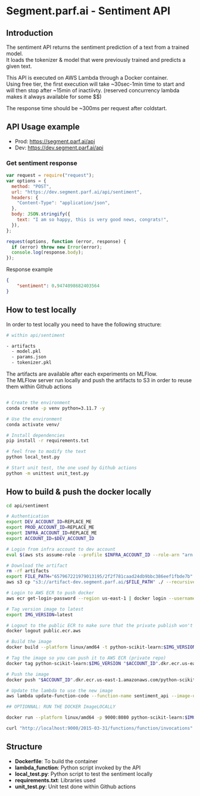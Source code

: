 # Segment.parf.ai - Sentiment API

## Introduction

The sentiment API returns the sentiment prediction of a text from a trained model.  
It loads the tokenizer & model that were previously trained and predicts a given text.

This API is executed on AWS Lambda through a Docker container.  
Using free tier, the first execution will take ~30sec-1min time to start and will then stop after ~15min of inactiivty. (reserved concurrency lambda makes it always available for some $$)

The response time should be ~300ms per request after coldstart.

## API Usage example

- Prod: https://segment.parf.ai/api
- Dev: https://dev.segment.parf.ai/api

### Get sentiment response

```js
var request = require("request");
var options = {
  method: "POST",
  url: "https://dev.segment.parf.ai/api/sentiment",
  headers: {
    "Content-Type": "application/json",
  },
  body: JSON.stringify({
    text: "I am so happy, this is very good news, congrats!",
  }),
};

request(options, function (error, response) {
  if (error) throw new Error(error);
  console.log(response.body);
});
```

Response example
```json
{
    "sentiment": 0.9474098682403564
}
```

## How to test locally

In order to test locally you need to have the following structure:

```sh
# within api/sentiment

- artifacts
  - model.pkl
  - params.json
  - tokenizer.pkl
```

The artifacts are available after each experiments on MLFlow.  
The MLFlow server run locally and push the artifacts to S3 in order to reuse them within Github actions

```sh

# Create the environment
conda create -p venv python=3.11.7 -y

# Use the environment
conda activate venv/

# Install dependencies
pip install -r requirements.txt

# feel free to modify the text
python local_test.py 

# Start unit test, the one used by Github actions
python -m unittest unit_test.py
```

## How to build & push the docker locally

```sh
cd api/sentiment

# Authentication
export DEV_ACCOUNT_ID=REPLACE_ME
export PROD_ACCOUNT_ID=REPLACE_ME
export INFRA_ACCOUNT_ID=REPLACE_ME
export ACCOUNT_ID=$DEV_ACCOUNT_ID

# Login from infra account to dev account
eval $(aws sts assume-role --profile $INFRA_ACCOUNT_ID --role-arn "arn:aws:iam::"$ACCOUNT_ID":role/provision" --role-session-name AWSCLI-Session | jq -r '.Credentials | "export AWS_ACCESS_KEY_ID=\(.AccessKeyId)\nexport AWS_SECRET_ACCESS_KEY=\(.SecretAccessKey)\nexport AWS_SESSION_TOKEN=\(.SessionToken)\n"')

# Download the artifact
rm -rf artifacts
export FILE_PATH="657967221979013195/2f2f781caad24db9bbc386eef1fbde7b"
aws s3 cp "s3://artifact-dev.segment.parf.ai/$FILE_PATH" ./ --recursive

# Login to AWS ECR to push docker
aws ecr get-login-password --region us-east-1 | docker login --username AWS --password-stdin "$ACCOUNT_ID".dkr.ecr.us-east-1.amazonaws.com/

# Tag version image to latest
export IMG_VERSION=latest

# Logout to the public ECR to make sure that the private publish won't fail
docker logout public.ecr.aws

# Build the image
docker build --platform linux/amd64 -t python-scikit-learn:$IMG_VERSION .

# Tag the image so you can push it to AWS ECR (private repo)
docker tag python-scikit-learn:$IMG_VERSION "$ACCOUNT_ID".dkr.ecr.us-east-1.amazonaws.com/python-scikit-learn:latest

# Push the image
docker push "$ACCOUNT_ID".dkr.ecr.us-east-1.amazonaws.com/python-scikit-learn:latest

# Update the lambda to use the new image
aws lambda update-function-code --function-name sentiment_api --image-uri "$ACCOUNT_ID".dkr.ecr.us-east-1.amazonaws.com/python-scikit-learn:latest --region us-east-1

## OPTIONNAL: RUN THE DOCKER ImageLOCALLY

docker run --platform linux/amd64 -p 9000:8080 python-scikit-learn:$IMG_VERSION

curl "http://localhost:9000/2015-03-31/functions/function/invocations" -d '{"body": "{\"text\":\"I am so happy this is great news, congrats!\"}"}'
```

## Structure

- **Dockerfile**: To build the container
- **lambda_function**: Python script invoked by the API
- **local_test.py**: Python script to test the sentiment locally
- **requirements.txt**: Libraries used
- **unit_test.py**: Unit test done within Github actions
